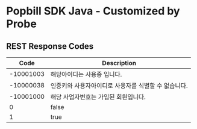 # Popbill SDK Java - Customized by Probe

## REST Response Codes
Code | Description
-- | --
-10001003 | 해당아이디는 사용중 입니다.
-10000038 | 인증키와 사용자아이디로 사용자를 식별할 수 없습니다.
-10001000 | 해당 사업자번호는 가입된 회원입니다.
0 | false
1 | true
